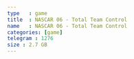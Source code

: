 ```yaml
---
type   : game
title  : NASCAR 06 - Total Team Control
name   : NASCAR 06 - Total Team Control
categories: [game]
telegram : 1276
size : 2.7 GB
---
```



